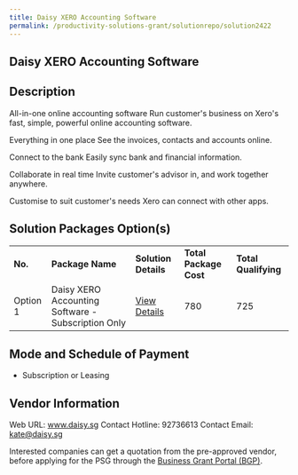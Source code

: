 ```yaml
---
title: Daisy XERO Accounting Software
permalink: /productivity-solutions-grant/solutionrepo/solution2422
---
```


## Daisy XERO Accounting Software

## Description

All-in-one online accounting software
Run customer's business on Xero's fast, simple, powerful online accounting software.

Everything in one place
See the invoices, contacts and accounts online.

Connect to the bank
Easily sync bank and financial information.

Collaborate in real time
Invite customer's advisor in, and work together anywhere.

Customise to suit customer's needs
Xero can connect with other apps.

## Solution Packages Option(s)

<table>
<tr>
<td><b>No.</b></td>
<td><b>Package Name</b></td>
<td><b>Solution Details</b></td>
<td><b>Total Package Cost</b></td>
<td><b>Total Qualifying</b></td>
</tr>
<tr>
<td>Option 1</td>
<td>Daisy XERO Accounting Software - Subscription Only</td>
<td><a href='https://www.gobusiness.gov.sg/images/psg/Daisy_Consultants_20200678_Desensitised_Annex_3_Part_1.pdf'>View Details</a></td>
<td>780</td>
<td>725</td>
</tr>
</table>

## Mode and Schedule of Payment

 - Subscription or Leasing

## Vendor Information

 Web URL: www.daisy.sg 
Contact Hotline: 92736613 
Contact Email: kate@daisy.sg 


Interested companies can get a quotation from the pre-approved vendor, before applying for the PSG through the <a href='https://www.businessgrants.gov.sg/'>Business Grant Portal (BGP)</a>.
<script src="/jquery/resize-tables.js"></script>

